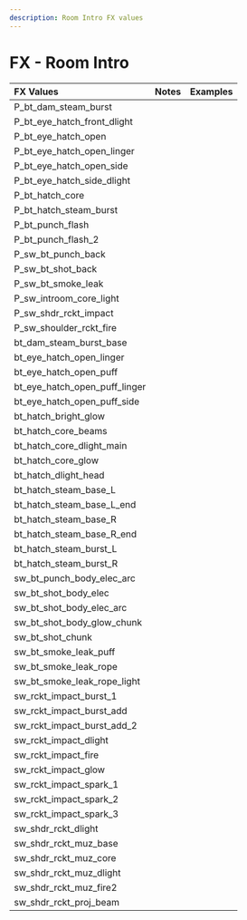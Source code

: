 ```yaml
---
description: Room Intro FX values
---
```


# FX - Room Intro

| FX Values | Notes | Examples |
| :--- | :--- | :--- |
| P\_bt\_dam\_steam\_burst |  |  |
| P\_bt\_eye\_hatch\_front\_dlight |  |  |
| P\_bt\_eye\_hatch\_open |  |  |
| P\_bt\_eye\_hatch\_open\_linger |  |  |
| P\_bt\_eye\_hatch\_open\_side |  |  |
| P\_bt\_eye\_hatch\_side\_dlight |  |  |
| P\_bt\_hatch\_core |  |  |
| P\_bt\_hatch\_steam\_burst |  |  |
| P\_bt\_punch\_flash |  |  |
| P\_bt\_punch\_flash\_2 |  |  |
| P\_sw\_bt\_punch\_back |  |  |
| P\_sw\_bt\_shot\_back |  |  |
| P\_sw\_bt\_smoke\_leak |  |  |
| P\_sw\_introom\_core\_light |  |  |
| P\_sw\_shdr\_rckt\_impact |  |  |
| P\_sw\_shoulder\_rckt\_fire |  |  |
| bt\_dam\_steam\_burst\_base |  |  |
| bt\_eye\_hatch\_open\_linger |  |  |
| bt\_eye\_hatch\_open\_puff |  |  |
| bt\_eye\_hatch\_open\_puff\_linger |  |  |
| bt\_eye\_hatch\_open\_puff\_side |  |  |
| bt\_hatch\_bright\_glow |  |  |
| bt\_hatch\_core\_beams |  |  |
| bt\_hatch\_core\_dlight\_main |  |  |
| bt\_hatch\_core\_glow |  |  |
| bt\_hatch\_dlight\_head |  |  |
| bt\_hatch\_steam\_base\_L |  |  |
| bt\_hatch\_steam\_base\_L\_end |  |  |
| bt\_hatch\_steam\_base\_R |  |  |
| bt\_hatch\_steam\_base\_R\_end |  |  |
| bt\_hatch\_steam\_burst\_L |  |  |
| bt\_hatch\_steam\_burst\_R |  |  |
| sw\_bt\_punch\_body\_elec\_arc |  |  |
| sw\_bt\_shot\_body\_elec |  |  |
| sw\_bt\_shot\_body\_elec\_arc |  |  |
| sw\_bt\_shot\_body\_glow\_chunk |  |  |
| sw\_bt\_shot\_chunk |  |  |
| sw\_bt\_smoke\_leak\_puff |  |  |
| sw\_bt\_smoke\_leak\_rope |  |  |
| sw\_bt\_smoke\_leak\_rope\_light |  |  |
| sw\_rckt\_impact\_burst\_1 |  |  |
| sw\_rckt\_impact\_burst\_add |  |  |
| sw\_rckt\_impact\_burst\_add\_2 |  |  |
| sw\_rckt\_impact\_dlight |  |  |
| sw\_rckt\_impact\_fire |  |  |
| sw\_rckt\_impact\_glow |  |  |
| sw\_rckt\_impact\_spark\_1 |  |  |
| sw\_rckt\_impact\_spark\_2 |  |  |
| sw\_rckt\_impact\_spark\_3 |  |  |
| sw\_shdr\_rckt\_dlight |  |  |
| sw\_shdr\_rckt\_muz\_base |  |  |
| sw\_shdr\_rckt\_muz\_core |  |  |
| sw\_shdr\_rckt\_muz\_dlight |  |  |
| sw\_shdr\_rckt\_muz\_fire2 |  |  |
| sw\_shdr\_rckt\_proj\_beam |  |  |


